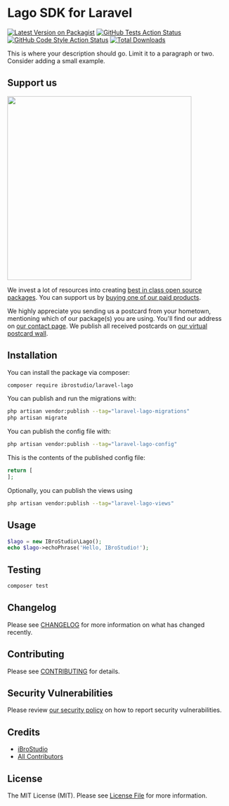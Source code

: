 # Lago SDK for Laravel

[![Latest Version on Packagist](https://img.shields.io/packagist/v/ibrostudio/laravel-lago.svg?style=flat-square)](https://packagist.org/packages/ibrostudio/laravel-lago)
[![GitHub Tests Action Status](https://img.shields.io/github/actions/workflow/status/ibrostudio/laravel-lago/run-tests.yml?branch=main&label=tests&style=flat-square)](https://github.com/ibrostudio/laravel-lago/actions?query=workflow%3Arun-tests+branch%3Amain)
[![GitHub Code Style Action Status](https://img.shields.io/github/actions/workflow/status/ibrostudio/laravel-lago/fix-php-code-style-issues.yml?branch=main&label=code%20style&style=flat-square)](https://github.com/ibrostudio/laravel-lago/actions?query=workflow%3A"Fix+PHP+code+style+issues"+branch%3Amain)
[![Total Downloads](https://img.shields.io/packagist/dt/ibrostudio/laravel-lago.svg?style=flat-square)](https://packagist.org/packages/ibrostudio/laravel-lago)

This is where your description should go. Limit it to a paragraph or two. Consider adding a small example.

## Support us

[<img src="https://github-ads.s3.eu-central-1.amazonaws.com/laravel-lago.jpg?t=1" width="419px" />](https://spatie.be/github-ad-click/laravel-lago)

We invest a lot of resources into creating [best in class open source packages](https://spatie.be/open-source). You can support us by [buying one of our paid products](https://spatie.be/open-source/support-us).

We highly appreciate you sending us a postcard from your hometown, mentioning which of our package(s) you are using. You'll find our address on [our contact page](https://spatie.be/about-us). We publish all received postcards on [our virtual postcard wall](https://spatie.be/open-source/postcards).

## Installation

You can install the package via composer:

```bash
composer require ibrostudio/laravel-lago
```

You can publish and run the migrations with:

```bash
php artisan vendor:publish --tag="laravel-lago-migrations"
php artisan migrate
```

You can publish the config file with:

```bash
php artisan vendor:publish --tag="laravel-lago-config"
```

This is the contents of the published config file:

```php
return [
];
```

Optionally, you can publish the views using

```bash
php artisan vendor:publish --tag="laravel-lago-views"
```

## Usage

```php
$lago = new IBroStudio\Lago();
echo $lago->echoPhrase('Hello, IBroStudio!');
```

## Testing

```bash
composer test
```

## Changelog

Please see [CHANGELOG](CHANGELOG.md) for more information on what has changed recently.

## Contributing

Please see [CONTRIBUTING](CONTRIBUTING.md) for details.

## Security Vulnerabilities

Please review [our security policy](../../security/policy) on how to report security vulnerabilities.

## Credits

- [iBroStudio](https://github.com/iBroStudio)
- [All Contributors](../../contributors)

## License

The MIT License (MIT). Please see [License File](LICENSE.md) for more information.

